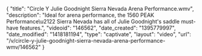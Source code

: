 {
    "title": "Circle Y Julie Goodnight Sierra Nevada Arena Performance.wmv",
    "description": "Ideal for arena performance, the 1560 PEAK Performance\u2122 Sierra Nevada has all of Julie Goodnight's saddle must-have features.",
    "videoid": "146562",
    "date_created": "1395779997",
    "date_modified": "1418181194",
    "type": "captivate",
    "layout": "video",
    "url": "\/v\/circle-y-julie-goodnight-sierra-nevada-arena-performance-wmv\/146562"
}
